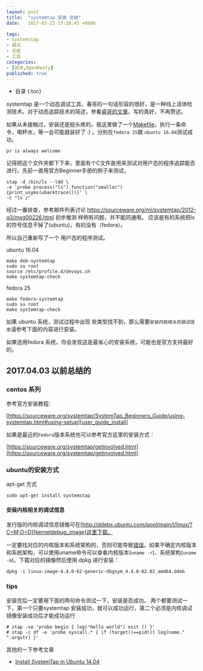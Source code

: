 ```yaml
---
layout: post
title:  "systemtap 安装 总结"
date:   2017-02-22 17:28:45 +0800

tags:
- systemstap 
- 调试
- 总结
- 工具
categories:
- [技术,OpenResty]
published: true
---
```

* 目录
{:toc}

<!-- ## systemtap 是什么 -->

systemtap 是一个动态调试工具，春哥的一句话形容的很好，是一种线上活体检测技术。对于动态追踪技术的简述，参看[睿哥的文章][DTrace]，写的真好，不再赘述。

<!-- ## 安装 -->

如果从未接触过，安装还是挺头疼的。我这里做了一个[Makefile](https://github.com/noname007/script/blob/master/systemtap/Makefile)，执行一条命令，喝杯水，等一会可能就装好了 :) 。分别在`fedora 25`跟 `ubuntu 16.04`测试成功。

    pr is always welcome

记得把这个文件夹都下下来，里面有个C文件是用来测试对用户态的程序追踪能否进行。先前一直用官方Beginner手册的例子来测试，

```shell
stap -d /bin/ls --ldd \
-e 'probe process("ls").function("xmalloc") {print_usyms(ubacktrace())}' \
-c "ls /"
```

经过一番排查，参考邮件列表讨论  https://sourceware.org/ml/systemtap/2012-q3/msg00226.html 初步推测 样例有问题，并不能同通用。 应该是有的系统把ls的符号信息干掉了(ubuntu)，有的没有（fedora）。 

所以自己重新写了一个 用户态的程序测试。


ubuntu 16.04
```shell
make deb-systemtap
sudo su root
source /etc/profile.d/devops.sh 
make systemtap-check
```

fedora 25

```shell
make fedora-systemtap
sudo su root
make systemtap-check
```


如果 ubuntu 系统，测试过程中出现 些类型找不到，那么需要`安装内核相关的调试信息`请参考下面的内容进行安装。

如果选用fedora 系统，你会发现这是最省心的安装系统，可能也是官方支持最好的。

## 2017.04.03 以前总结的

### centos 系列


参考官方安装教程: 

[https://sourceware.org/systemtap/SystemTap_Beginners_Guide/using-systemtap.html#using-setup][user_guide_install]

如果是最近的`Fedora`版本系统也可以参考官方这里的安装方式：

[https://sourceware.org/systemtap/getinvolved.html](https://sourceware.org/systemtap/getinvolved.html)

### ubuntu的安装方式

apt-get 方式

	sudo apt-get install systemstap

####  安装内核相关的调试信息

发行版的内核调试信息镜像可在[http://ddebs.ubuntu.com/pool/main/l/linux/?C=M;O=D][kerneldebug_image]这里下载。

一定要找对应的内核版本和系统架构的，否则可能导致[错误][install_in_centos]。如果不确定内核版本和系统架构，可以使用uname命令可以查看内核版本(`uname -r`)、系统架构(`uname -m`)。下载对应的镜像然后使用 dpkg 进行安装：

	dpkg -i linux-image-4.4.0-62-generic-dbgsym_4.4.0-62.83_amd64.ddeb

### tips

<!-- 对，能做什么，原理不熟悉的可以参考 [ "内核探测工具systemtap简介"][systemtap_introduction]。 -->

安装完后一定要用下面的两句命令测试一下，安装是否成功。 两个都要测试一下，第一个只要systemtap 安装成功，就可以成功运行，第二个必须是内核调试镜像安装成功后才能成功运行

```
# stap -ve 'probe begin { log("hello world") exit () }'
# stap -c df -e 'probe syscall.* { if (target()==pid()) log(name." ".argstr) }'
```

其他的一下参考文章

- [Install SystemTap in Ubuntu 14.04](http://blog.jeffli.me/blog/2014/10/10/install-systemtap-in-ubuntu-14-dot-04/)

[user_guide_install]: https://sourceware.org/systemtap/SystemTap_Beginners_Guide/using-systemtap.html#using-setup "using-systemtap"
[install_in_centos]: http://www.hi-roy.com/2016/07/27/CentOS7%E5%AE%89%E8%A3%85systemtap/ "CentOS7安装systemtap"
[systemtap_introduction]: http://www.cnblogs.com/hazir/p/systemtap_introduction.html "内核探测工具systemtap简介"
[kerneldebug_image]: http://ddebs.ubuntu.com/pool/main/l/linux/?C=M;O=D "kerneldebug_image"

[DTrace]: https://riboseyim.github.io/2016/11/26/DTrace/ "动态追踪技术：Linux喜迎DTrace"
